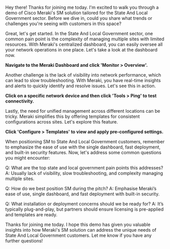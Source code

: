 Hey there! Thanks for joining me today. I'm excited to walk you through a demo of Cisco Meraki's SM solution tailored for the State And Local Government sector. Before we dive in, could you share what trends or challenges you're seeing with customers in this space?

Great, let's get started. In the State And Local Government sector, one common pain point is the complexity of managing multiple sites with limited resources. With Meraki's centralized dashboard, you can easily oversee all your network operations in one place. Let's take a look at the dashboard now.

**Navigate to the Meraki Dashboard and click 'Monitor > Overview'.**

Another challenge is the lack of visibility into network performance, which can lead to slow troubleshooting. With Meraki, you have real-time insights and alerts to quickly identify and resolve issues. Let's see this in action.

**Click on a specific network device and then click 'Tools > Ping' to test connectivity.**

Lastly, the need for unified management across different locations can be tricky. Meraki simplifies this by offering templates for consistent configurations across sites. Let's explore this feature.

**Click 'Configure > Templates' to view and apply pre-configured settings.**

When positioning SM to State And Local Government customers, remember to emphasize the ease of use with the single dashboard, fast deployment, and built-in security features. Now, let's address some common questions you might encounter:

Q: What are the top state and local government pain points this addresses?
A: Usually lack of visibility, slow troubleshooting, and complexity managing multiple sites.

Q: How do we best position SM during the pitch?
A: Emphasise Meraki’s ease of use, single dashboard, and fast deployment with built-in security.

Q: What installation or deployment concerns should we be ready for?
A: It’s typically plug-and-play, but partners should ensure licensing is pre-applied and templates are ready.

Thanks for joining me today. I hope this demo has given you valuable insights into how Meraki's SM solution can address the unique needs of State And Local Government customers. Let me know if you have any further questions!